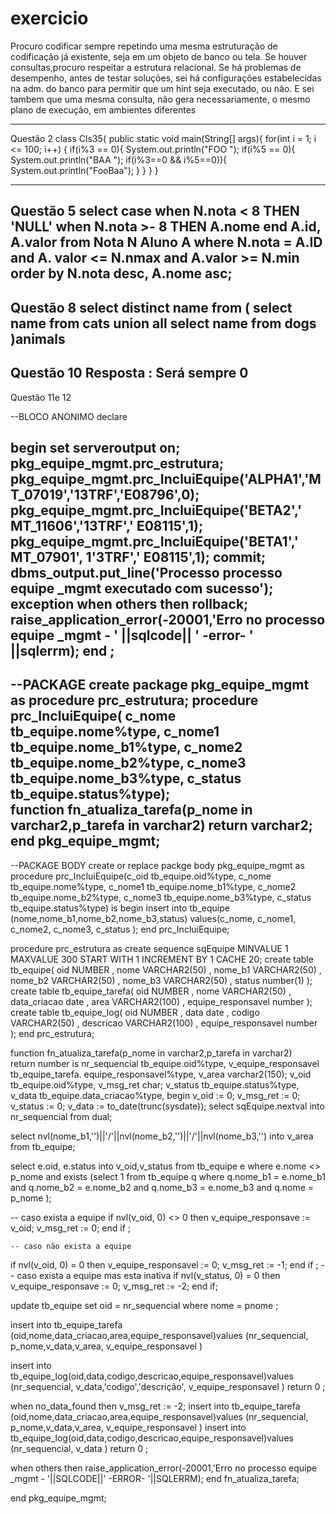 # exercicio
Procuro codificar sempre repetindo uma mesma estruturação de codificação já existente,
seja em um objeto de banco ou tela. 
Se houver consultas,procuro respeitar a estrutura relacional.
Se há problemas de desempenho, antes de testar soluções, sei há configurações estabelecidas na adm. do banco para permitir que um hint seja executado, ou não. E sei tambem que uma  mesma consulta, não gera necessariamente, o mesmo plano de execução, em ambientes diferentes 

----------------------------------------------------------------------
Questão  2
class Cls35{
public static void main(String[] args){
for(int i = 1; i <= 100; i++) {
if(i%3 == 0){
System.out.println("FOO ");
if(i%5 == 0){
System.out.println("BAA ");
if(i%3==0 && i%5==0)){ 
System.out.println("FooBaa");
    }
   }
  }
}

----------------------------------------------------------------------
Questão 5
select
case
when N.nota < 8 THEN 'NULL' when N.nota >- 8 THEN A.nome
end
A.id, 
A.valor
from Nota
N Aluno A
where
N.nota = A.ID 
and
A. valor <= N.nmax
and
A.valor >= N.min
order by N.nota desc, A.nome asc;
----------------------------------------------------------------------
Questão 8
select distinct name from 
(
select name from cats
union all
select name from dogs
)animals
----------------------------------------------------------------------
Questão 10
Resposta : Será sempre 0
-----------------------------------------------------------------------
Questão 11e 12

--BLOCO ANONIMO
declare

begin 
  set serveroutput on; 
   pkg_equipe_mgmt.prc_estrutura; 
   pkg_equipe_mgmt.prc_IncluiEquipe('ALPHA1','MT_07019','13TRF','E08796',0); 
   pkg_equipe_mgmt.prc_IncluiEquipe('BETA2',' MT_11606','13TRF',' E08115',1);
   pkg_equipe_mgmt.prc_IncluiEquipe('BETA1',' MT_07901', 1'3TRF',' E08115',1);
   commit;
   dbms_output.put_line('Processo processo equipe _mgmt executado com sucesso');
exception 
  when others then 
   rollback;
   raise_application_error(-20001,'Erro no processo equipe _mgmt - ' ||sqlcode|| ' -error- ' ||sqlerrm);
end ; 
-------------------------------------------------------------------------------------
--PACKAGE 
create package pkg_equipe_mgmt
as 
  procedure prc_estrutura;
  procedure  prc_IncluiEquipe(
      c_nome tb_equipe.nome%type, 
      c_nome1 tb_equipe.nome_b1%type, 
      c_nome2 tb_equipe.nome_b2%type, 
      c_nome3 tb_equipe.nome_b3%type, 
      c_status tb_equipe.status%type);   
  function fn_atualiza_tarefa(p_nome in varchar2,p_tarefa in varchar2) return varchar2;
end pkg_equipe_mgmt;  
-------------------------------------------------------------------------------------
--PACKAGE BODY
create or replace  packge body  pkg_equipe_mgmt 
as 
     procedure  prc_IncluiEquipe(c_oid  tb_equipe.oid%type, 
      c_nome tb_equipe.nome%type, 
      c_nome1 tb_equipe.nome_b1%type, 
      c_nome2 tb_equipe.nome_b2%type, 
      c_nome3 tb_equipe.nome_b3%type, 
      c_status tb_equipe.status%type) 
   is 
   begin
    insert into tb_equipe (nome,nome_b1,nome_b2,nome_b3,status)
         values(c_nome, c_nome1, c_nome2, c_nome3, c_status ); 
   end  prc_IncluiEquipe; 
   
procedure prc_estrutura
as 
create sequence sqEquipe
    MINVALUE 1
    MAXVALUE 300
    START WITH 1
    INCREMENT BY 1
    CACHE 20;
 create table tb_equipe(
    oid NUMBER ,
    nome VARCHAR2(50) ,
    nome_b1 VARCHAR2(50) ,
    nome_b2 VARCHAR2(50) ,
    nome_b3 VARCHAR2(50) ,
    status number(1)
);
 create table  tb_equipe_tarefa(
    oid NUMBER ,
    nome VARCHAR2(50) ,
    data_criacao date ,
    area VARCHAR2(100) ,
    equipe_responsavel number
);
  create table  tb_equipe_log(
    oid NUMBER ,
    data date ,
    codigo VARCHAR2(50) ,
    descricao VARCHAR2(100) ,
    equipe_responsavel number
);
end prc_estrutura;

function fn_atualiza_tarefa(p_nome in varchar2,p_tarefa in varchar2)     
  return   number is
   nr_sequencial                    tb_equipe.oid%type,
   v_equipe_responsavel      tb_equipe_tarefa. equipe_responsavel%type,
   v_area                              varchar2(150);
   v_oid                                 tb_equipe.oid%type,
   v_msg_ret                          char;
   v_status                             tb_equipe.status%type,
   v_data                                tb_equipe.data_criacao%type,
begin
   v_oid := 0;
   v_msg_ret  := 0;
   v_status :=  0;
   v_data := to_date(trunc(sysdate));
   select sqEquipe.nextval into nr_sequencial  from dual;
   
   select nvl(nome_b1,'')||'/'||nvl(nome_b2,'')||'/'||nvl(nome_b3,'') into v_area from tb_equipe;
   
   select 
    e.oid, e.status into v_oid,v_status 
   from tb_equipe e
   where e.nome <> p_nome
   and exists 
   (select 1 from tb_equipe q
     where q.nome_b1 = e.nome_b1
     and     q.nome_b2 = e.nome_b2
     and     q.nome_b3 = e.nome_b3
     and     q.nome = p_nome );
     
   -- caso exista a equipe 
   if  nvl(v_oid, 0) <> 0 then
       v_equipe_responsave := v_oid;
       v_msg_ret  := 0;
   end if ;
   
    -- caso não exista a equipe
   if  nvl(v_oid, 0) = 0 then
       v_equipe_responsavel := 0;
       v_msg_ret  := -1;
   end if ;
   -- caso exista a equipe mas esta inativa
   if nvl(v_status, 0) = 0 then
       v_equipe_responsave := 0;
       v_msg_ret  := -2;
   end if;
   
   update  tb_equipe set oid = nr_sequencial where nome = pnome ;
   
   insert into tb_equipe_tarefa (oid,nome,data_criacao,area,equipe_responsavel)values (nr_sequencial, p_nome,v_data,v_area,    v_equipe_responsavel )
   
   insert into tb_equipe_log(oid,data,codigo,descricao,equipe_responsavel)values (nr_sequencial, v_data,'codigo','descrição', v_equipe_responsavel  )
    return 0 ;
    

when no_data_found then 
v_msg_ret  := -2;
   insert into tb_equipe_tarefa (oid,nome,data_criacao,area,equipe_responsavel)values (nr_sequencial, p_nome,v_data,v_area,      v_equipe_responsavel )
   insert into tb_equipe_log(oid,data,codigo,descricao,equipe_responsavel)values (nr_sequencial, v_data )
    return 0 ;

 when others then 
   raise_application_error(-20001,'Erro no processo equipe _mgmt - '||SQLCODE||' -ERROR- '||SQLERRM);
end fn_atualiza_tarefa;

end pkg_equipe_mgmt;


